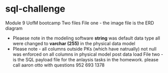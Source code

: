 # sql-challenge
Module 9 UofM bootcamp
Two files 
File one - the image file is the ERD diagram 
* Pleaese note in the modeling software **string** was default data type all were changed to **varchar (255)** in the physical data model
* Please note - all columns outside PKs (which have natrually) not null was enforced on all columns in physical model post data load
File two - is the SQL payload file for the anlaysis tasks in the homework. 
please call aaron otto with questions 952 693 1378
